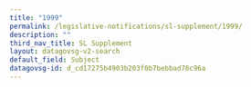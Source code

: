 ```yaml
---
title: "1999"
permalink: /legislative-notifications/sl-supplement/1999/
description: ""
third_nav_title: SL Supplement
layout: datagovsg-v2-search
default_field: Subject
datagovsg-id: d_cd17275b4903b203f0b7bebbad78c96a
---
```

